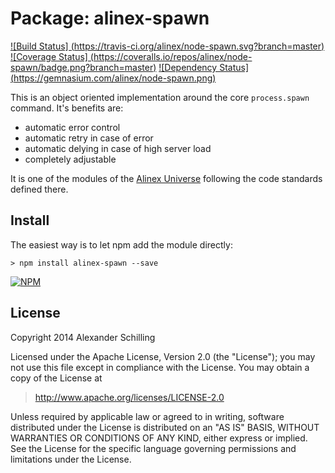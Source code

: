 Package: alinex-spawn
=================================================

[![Build Status] (https://travis-ci.org/alinex/node-spawn.svg?branch=master)](https://travis-ci.org/alinex/node-spawn)
[![Coverage Status] (https://coveralls.io/repos/alinex/node-spawn/badge.png?branch=master)](https://coveralls.io/r/alinex/node-spawn?branch=master)
[![Dependency Status] (https://gemnasium.com/alinex/node-spawn.png)](https://gemnasium.com/alinex/node-spawn)

This is an object oriented implementation around the core `process.spawn`
command. It's benefits are:

- automatic error control
- automatic retry in case of error
- automatic delying in case of high server load
- completely adjustable

It is one of the modules of the [Alinex Universe](http://alinex.github.io/node-alinex)
following the code standards defined there.


Install
-------------------------------------------------

The easiest way is to let npm add the module directly:

    > npm install alinex-spawn --save

[![NPM](https://nodei.co/npm/alinex-spawn.png?downloads=true&stars=true)](https://nodei.co/npm/alinex-spawn/)


License
-------------------------------------------------

Copyright 2014 Alexander Schilling

Licensed under the Apache License, Version 2.0 (the "License");
you may not use this file except in compliance with the License.
You may obtain a copy of the License at

>  <http://www.apache.org/licenses/LICENSE-2.0>

Unless required by applicable law or agreed to in writing, software
distributed under the License is distributed on an "AS IS" BASIS,
WITHOUT WARRANTIES OR CONDITIONS OF ANY KIND, either express or implied.
See the License for the specific language governing permissions and
limitations under the License.
